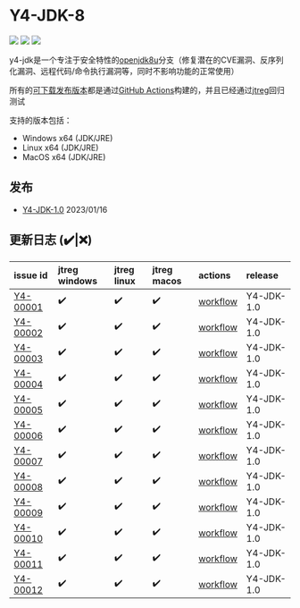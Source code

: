 # Y4-JDK-8

![](https://img.shields.io/badge/build-passing-brightgreen)
![](https://img.shields.io/github/downloads/4ra1n/jdk-8/total)
![](https://img.shields.io/github/v/release/4ra1n/jdk-8)

y4-jdk是一个专注于安全特性的[openjdk8u](https://github.com/openjdk/jdk8u)分支（修复潜在的CVE漏洞、反序列化漏洞、远程代码/命令执行漏洞等，同时不影响功能的正常使用）

所有的[可下载发布版本](https://github.com/4ra1n/jdk-8/releases/latest)都是通过[GitHub Actions](https://github.com/4ra1n/jdk-8/actions)构建的，并且已经通过[jtreg](https://openjdk.org/jtreg/)回归测试

支持的版本包括：
- Windows x64 (JDK/JRE)
- Linux x64 (JDK/JRE)
- MacOS x64 (JDK/JRE)

## 发布

- [Y4-JDK-1.0](https://github.com/4ra1n/jdk-8/releases/tag/1.0) 2023/01/16

## 更新日志 (✔️|❌️)

| issue id | jtreg windows | jtreg linux | jtreg macos | actions | release |
|:---------|:--------------|:------------|:------------|:---------------|:--------|
|[Y4-00001](https://github.com/4ra1n/jdk-8/issues/1)|✔️|✔️|✔️|[workflow](https://github.com/4ra1n/jdk-8/actions/runs/7475817976)|Y4-JDK-1.0|
|[Y4-00002](https://github.com/4ra1n/jdk-8/issues/2)|✔️|✔️|✔️|[workflow](https://github.com/4ra1n/jdk-8/actions/runs/7478391722)|Y4-JDK-1.0|
|[Y4-00003](https://github.com/4ra1n/jdk-8/issues/3)|✔️|✔️|✔️|[workflow](https://github.com/4ra1n/jdk-8/actions/runs/7479146376)|Y4-JDK-1.0|
|[Y4-00004](https://github.com/4ra1n/jdk-8/issues/4)|✔️|✔️|✔️|[workflow](https://github.com/4ra1n/jdk-8/actions/runs/7484742923)|Y4-JDK-1.0|
|[Y4-00005](https://github.com/4ra1n/jdk-8/issues/5)|✔️|✔️|✔️|[workflow](https://github.com/4ra1n/jdk-8/actions/runs/7484742923)|Y4-JDK-1.0|
|[Y4-00006](https://github.com/4ra1n/jdk-8/issues/6)|✔️|✔️|✔️|[workflow](https://github.com/4ra1n/jdk-8/actions/runs/7484742923)|Y4-JDK-1.0|
|[Y4-00007](https://github.com/4ra1n/jdk-8/issues/7)|✔️|✔️|✔️|[workflow](https://github.com/4ra1n/jdk-8/actions/runs/7492073707)|Y4-JDK-1.0|
|[Y4-00008](https://github.com/4ra1n/jdk-8/issues/8)|✔️|✔️|✔️|[workflow](https://github.com/4ra1n/jdk-8/actions/runs/7492073707)|Y4-JDK-1.0|
|[Y4-00009](https://github.com/4ra1n/jdk-8/issues/9)|✔️|✔️|✔️|[workflow](https://github.com/4ra1n/jdk-8/actions/runs/7492073707)|Y4-JDK-1.0|
|[Y4-00010](https://github.com/4ra1n/jdk-8/issues/10)|✔️|✔️|✔️|[workflow](https://github.com/4ra1n/jdk-8/actions/runs/7497329842)|Y4-JDK-1.0|
|[Y4-00011](https://github.com/4ra1n/jdk-8/issues/11)|✔️|✔️|✔️|[workflow](https://github.com/4ra1n/jdk-8/actions/runs/7497329842)|Y4-JDK-1.0|
|[Y4-00012](https://github.com/4ra1n/jdk-8/issues/12)|✔️|✔️|✔️|[workflow](https://github.com/4ra1n/jdk-8/actions/runs/7497329842)|Y4-JDK-1.0|
